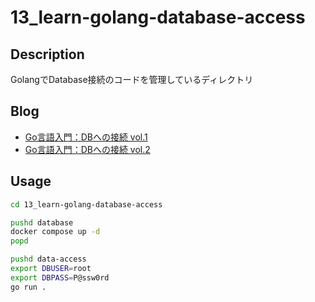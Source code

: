 # 13_learn-golang-database-access

## Description

GolangでDatabase接続のコードを管理しているディレクトリ

## Blog

- [Go言語入門：DBへの接続 vol.1](https://yossi-note.com/golang_database_access_1/)
- [Go言語入門：DBへの接続 vol.2](https://yossi-note.com/golang_database_access_2/)

## Usage

```sh
cd 13_learn-golang-database-access

pushd database
docker compose up -d
popd

pushd data-access
export DBUSER=root
export DBPASS=P@ssw0rd
go run .
```
